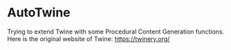 # AutoTwine
Trying to extend Twine with some Procedural Content Generation functions. Here is the original website of Twine: https://twinery.org/  
